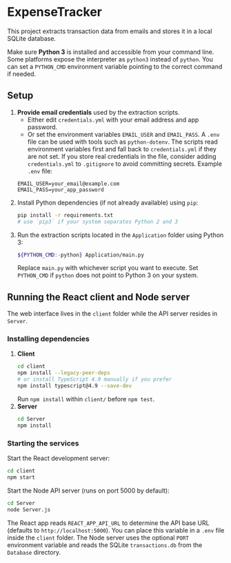 # ExpenseTracker

This project extracts transaction data from emails and stores it in a local SQLite database.

Make sure **Python 3** is installed and accessible from your command line. Some platforms expose the interpreter as `python3` instead of `python`. You can set a `PYTHON_CMD` environment variable pointing to the correct command if needed.

## Setup

1. **Provide email credentials** used by the extraction scripts.
   - Either edit `credentials.yml` with your email address and app password.
   - Or set the environment variables `EMAIL_USER` and `EMAIL_PASS`. A `.env` file can be used with tools such as `python-dotenv`.
   The scripts read environment variables first and fall back to `credentials.yml` if they are not set.
   If you store real credentials in the file, consider adding `credentials.yml` to `.gitignore` to avoid committing secrets.
   Example `.env` file:
   ```
   EMAIL_USER=your_email@example.com
   EMAIL_PASS=your_app_password
   ```
2. Install Python dependencies (if not already available) using `pip`:
   ```bash
   pip install -r requirements.txt
   # use `pip3` if your system separates Python 2 and 3
   ```
3. Run the extraction scripts located in the `Application` folder using Python 3:
   ```bash
   ${PYTHON_CMD:-python} Application/main.py
   ```
   Replace `main.py` with whichever script you want to execute. Set `PYTHON_CMD` if `python` does not point to Python 3 on your system.


## Running the React client and Node server

The web interface lives in the `client` folder while the API server resides in `Server`.

### Installing dependencies
1. **Client**
   ```bash
   cd client
   npm install --legacy-peer-deps
   # or install TypeScript 4.9 manually if you prefer
   npm install typescript@4.9 --save-dev
   ```
   Run `npm install` within `client/` before `npm test`.
2. **Server**
   ```bash
   cd Server
   npm install
   ```

### Starting the services
Start the React development server:
```bash
cd client
npm start
```

Start the Node API server (runs on port 5000 by default):
```bash
cd Server
node Server.js
```

The React app reads `REACT_APP_API_URL` to determine the API base URL (defaults to `http://localhost:5000`).
You can place this variable in a `.env` file inside the `client` folder.
The Node server uses the optional `PORT` environment variable and reads the SQLite
`transactions.db` from the `Database` directory.

